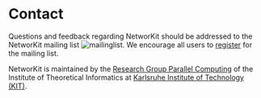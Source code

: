 Contact
=======

Questions and feedback regarding NetworKit should be addressed to the
NetworKit mailing list ![mailinglist](resources/mailinglist.png). We
encourage all users to
[register](https://lists.uni-koeln.de/mailman/listinfo/networkit) for
the mailing list.

NetworKit is maintained by the [Research Group Parallel
Computing](http://parco.iti.kit.edu) of the Institute of Theoretical
Informatics at [Karlsruhe Institute of Technology
(KIT)](http://www.kit.edu/english/index.php).
